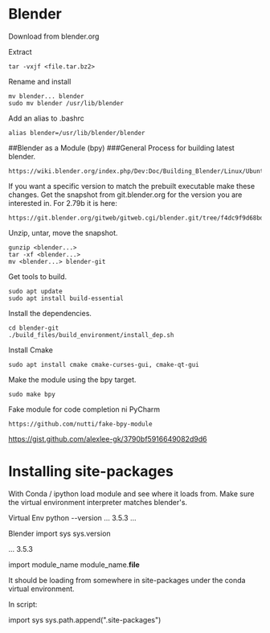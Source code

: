 # Blender

Download from blender.org

Extract
```commandline
tar -vxjf <file.tar.bz2>
```

Rename and install
```commandline
mv blender... blender
sudo mv blender /usr/lib/blender
```

Add an alias to .bashrc

```commandline
alias blender=/usr/lib/blender/blender
```

##Blender as a Module (bpy)
###General Process for building latest blender.
```
https://wiki.blender.org/index.php/Dev:Doc/Building_Blender/Linux/Ubuntu/CMake
```

If you want a specific version to match the prebuilt executable make these changes.
Get the snapshot from git.blender.org for the version you are interested in.
For 2.79b it is here:
```commandline
https://git.blender.org/gitweb/gitweb.cgi/blender.git/tree/f4dc9f9d68bddaa206b692e1d077d1a1f2bb1528
```

Unzip, untar, move the snapshot.
```commandline
gunzip <blender...>
tar -xf <blender...>
mv <blender...> blender-git
```
Get tools to build.
```commandline
sudo apt update
sudo apt install build-essential
```

Install the dependencies.
```commandline
cd blender-git
./build_files/build_environment/install_dep.sh
```

Install Cmake
```commandline
sudo apt install cmake cmake-curses-gui, cmake-qt-gui
```

Make the module using the bpy target.
```commandline
sudo make bpy
```


Fake module for code completion ni PyCharm
```commandline
https://github.com/nutti/fake-bpy-module
```

https://gist.github.com/alexlee-gk/3790bf5916649082d9d6

# Installing site-packages
With Conda / ipython load module and see where it loads from.  Make sure the virtual environment
interpreter matches blender's.

Virtual Env
python --version
... 3.5.3 ...


Blender
import sys
sys.version

... 3.5.3

import module_name
module_name.__file__

It should be loading from somewhere in site-packages under the conda virtual environment.

In script:

import sys
sys.path.append("<virtual-env>.site-packages")
